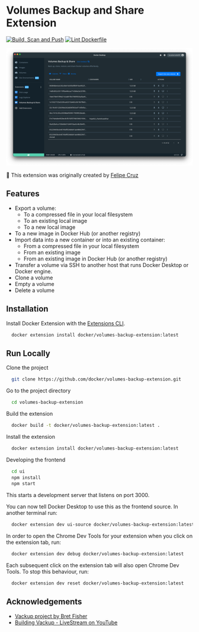 # Volumes Backup and Share Extension

[![Build, Scan and Push](https://github.com/docker/volumes-backup-extension/actions/workflows/build-scan-push.yaml/badge.svg)](https://github.com/docker/volumes-backup-extension/actions/workflows/build-scan-push.yaml)
[![Lint Dockerfile](https://github.com/docker/volumes-backup-extension/actions/workflows/hadolint.yaml/badge.svg)](https://github.com/docker/volumes-backup-extension/actions/workflows/hadolint.yaml)

![Extension Screenshot](./docs/images/1-table.png)

🚀 This extension was originally created by [Felipe Cruz](https://github.com/felipecruz91/)

## Features

- Export a volume:
  - To a compressed file in your local filesystem
  - To an existing local image
  - To a new local image
- To a new image in Docker Hub (or another registry)
- Import data into a new container or into an existing container:
  - From a compressed file in your local filesystem
  - From an existing image
  - From an existing image in Docker Hub (or another registry)
- Transfer a volume via SSH to another host that runs Docker Desktop or Docker engine.
- Clone a volume
- Empty a volume
- Delete a volume

## Installation

Install Docker Extension with the [Extensions CLI](https://docs.docker.com/desktop/extensions-sdk/#prerequisites).

```bash
  docker extension install docker/volumes-backup-extension:latest
```

## Run Locally

Clone the project

```bash
  git clone https://github.com/docker/volumes-backup-extension.git
```

Go to the project directory

```bash
  cd volumes-backup-extension
```

Build the extension

```bash
  docker build -t docker/volumes-backup-extension:latest .
```

Install the extension

```bash
  docker extension install docker/volumes-backup-extension:latest
```

Developing the frontend

```bash
  cd ui
  npm install
  npm start
```

This starts a development server that listens on port 3000.

You can now tell Docker Desktop to use this as the frontend source. In another terminal run:

```bash
  docker extension dev ui-source docker/volumes-backup-extension:latest http://localhost:3000
```

In order to open the Chrome Dev Tools for your extension when you click on the extension tab, run:

```bash
  docker extension dev debug docker/volumes-backup-extension:latest
```

Each subsequent click on the extension tab will also open Chrome Dev Tools. To stop this behaviour, run:

```bash
  docker extension dev reset docker/volumes-backup-extension:latest
```

## Acknowledgements

- [Vackup project by Bret Fisher](https://github.com/BretFisher/docker-vackup)
- [Building Vackup - LiveStream on YouTube](https://www.youtube.com/watch?v=BHKp7Sc3VVc)
